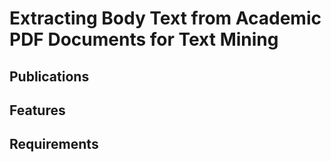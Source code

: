 # Extracting Body Text from Academic PDF Documents for Text Mining
## Publications
## Features
## Requirements
